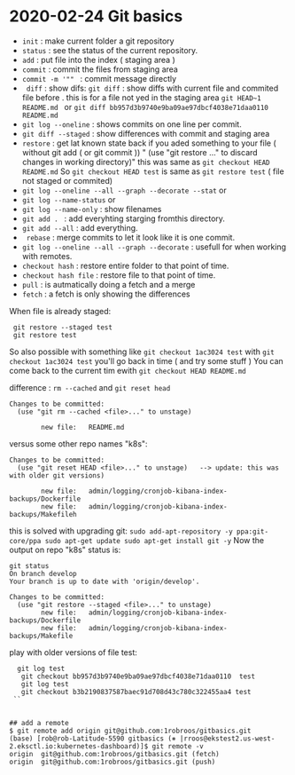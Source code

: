# 2020-02-24 Git basics

- `init`                : make current folder a git repository
- `status`              : see the status of the current repository.
- `add`                 : put file into the index ( staging area )
- `commit`              : commit the files from staging area
- `commit -m '"" `      : commit message directly
- ` diff`               : show difs:    `git diff` : show diffs with current file and commited file before . this is for a file not yed in the staging area
                            `git HEAD~1 README.md ` or `git diff bb957d3b9740e9ba09ae97dbcf4038e71daa0110 README.md`
- `git log --oneline`   : shows commits on one line per commit.
- `git diff --staged`   : show differences with commit and staging area
- `restore`             : get lat known  state back if you aded something to your file ( without git add ( or git commit ))
                        "   (use "git restore <file>..." to discard changes in working directory)"
                        this was same as `git checkout HEAD README.md`
                        So `git checkout HEAD test` is same as ` git restore test ` ( file not staged or commited)
- `git log --oneline --all --graph --decorate --stat` or 
- `git log --name-status` or 
- `git log --name-only` : show filenames
- `git add . `          : add everyhting starging fromthis directory.
- `git add --all`       : add everything.
- ` rebase`             : merge commits to let it look like it is one commit.
- `git log --oneline --all --graph --decorate` : usefull for when working with remotes.
- `checkout hash`       : restore entire folder to that point of time.
- `checkout hash file`  : restore file to that point of time.
- `pull`                : is autmatically doing a fetch and a merge
- `fetch`               :  a fetch is only showing the differences



When file is already staged:
```
 git restore --staged test
 git restore test
```
So also possible with something like `git checkout 1ac3024 test` 
with `git checkout 1ac3024 test` you'll go back in time ( and try some stuff )
You can come back to the current tim ewith `git checkout HEAD README.md`


difference : `rm --cached` and `git reset head` 
```
Changes to be committed:
  (use "git rm --cached <file>..." to unstage)

        new file:   README.md
```

versus some other repo names "k8s":

```
Changes to be committed:
  (use "git reset HEAD <file>..." to unstage)   --> update: this was with older git versions)

        new file:   admin/logging/cronjob-kibana-index-backups/Dockerfile
        new file:   admin/logging/cronjob-kibana-index-backups/Makefileh
```
this is solved with upgrading git:
        ```
          sudo add-apt-repository -y ppa:git-core/ppa
          sudo apt-get update
          sudo apt-get install git -y
        ```
Now the output on repo "k8s" status is:
```
git status
On branch develop
Your branch is up to date with 'origin/develop'.

Changes to be committed:
  (use "git restore --staged <file>..." to unstage)
        new file:   admin/logging/cronjob-kibana-index-backups/Dockerfile
        new file:   admin/logging/cronjob-kibana-index-backups/Makefile
```


play with older versions of file test:
```
  git log test
   git checkout bb957d3b9740e9ba09ae97dbcf4038e71daa0110  test
   git log test
   git checkout b3b2190837587baec91d708d43c780c322455aa4 test
 ``


## add a remote
$ git remote add origin git@github.com:1robroos/gitbasics.git
(base) [rob@rob-Latitude-5590 gitbasics (⎈ |rroos@ekstest2.us-west-2.eksctl.io:kubernetes-dashboard)]$ git remote -v
origin  git@github.com:1robroos/gitbasics.git (fetch)
origin  git@github.com:1robroos/gitbasics.git (push)
